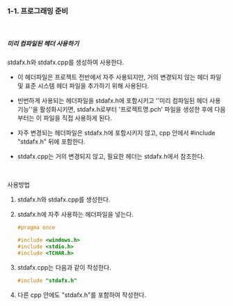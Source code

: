 ### 1-1. 프로그래밍 준비

<br>

##### 미리 컴파일된 헤더 사용하기

stdafx.h와 stdafx.cpp를 생성하여 사용한다.

- 이 헤더파일은 프로젝트 전반에서 자주 사용되지만, 거의 변경되지 않는 헤더 파일 및 표준 시스템 헤더 파일을 추가하기 위해 사용된다.

- 빈번하게 사용되는 헤더파일을 stdafx.h에 포함시키고 ''미리 컴파일된 헤더 사용 기능''을 활성화시키면, stdafx.h로부터 '프로젝트명.pch' 파일을 생성한 후에 다음부터는 이 파일을 직접 사용하게 된다.
- 자주 변경되는 헤더파일은 stdafx.h에 포함시키지 않고, cpp 안에서 #include "stdafx.h" 뒤에 포함한다.
- stdafx.cpp는 거의 변경되지 않고, 필요한 헤더는 stdafx.h에서 참조한다.

<br>

사용방법

1. stdafx.h와 stdafx.cpp를 생성한다.

2. stdafx.h에 자주 사용하는 헤더파일을 넣는다.

   ```c++
   #pragma once
   
   #include <windows.h>
   #include <stdio.h>
   #include <TCHAR.h>
   ```

3. stdafx.cpp는 다음과 같이 작성한다.

   ```c++
   #include "stdafx.h"
   ```

4. 다른 cpp 안에도 "stdafx.h"를 포함하여 작성한다.